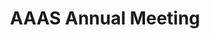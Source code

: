 ---
dateStart: 2011-02-17
dateEnd: 2011-02-21
title: "AAAS Annual Meeting"
venue: "AAAS Annual Meeting"
organizer: "Katy Börner"
credit:
city: "Washington, DC"
state:
country: USA
pdfLink:
venueImages:
---